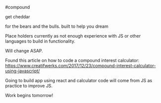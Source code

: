 #compound

get cheddar

for the bears and the bulls. built to help you dream

Place holders currently as not enough experience with JS or other languages to build in functionality.

Will change ASAP.

Found this article on how to code a compound interest calculator: https://www.creatifwerks.com/2017/12/23/compound-interest-calculator-using-javascript/

Going to build app using react and calculator code will come from JS as practice to improve JS. 

Work begins tomorrow!
